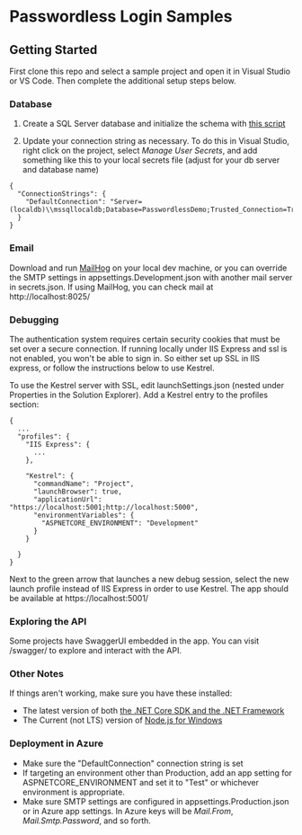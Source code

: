 Passwordless Login Samples
==========================

Getting Started
---------------

First clone this repo and select a sample project and open it in Visual Studio or VS Code. Then complete the additional setup steps below.

### Database ###

1. Create a SQL Server database and initialize the schema with [this script](
https://raw.githubusercontent.com/SimpleIAM/PasswordlessLogin/master/PasswordlessLogin.Migrations/UpgradePasswordlessLogin.SqlServer.sql)

2. Update your connection string as necessary. To do this in Visual Studio, right click on the project, select *Manage User Secrets*, and add something like this to your local secrets file (adjust for your db server and database name)

```
{
  "ConnectionStrings": {
    "DefaultConnection": "Server=(localdb)\\mssqllocaldb;Database=PasswordlessDemo;Trusted_Connection=True;MultipleActiveResultSets=true"
  }
}
```

### Email ###

Download and run [MailHog](https://github.com/mailhog/MailHog/releases/v1.0.0) on your local dev machine, or you can override the SMTP settings in appsettings.Development.json with another mail server in secrets.json. If using MailHog, you can check mail at http://localhost:8025/


### Debugging ###

The authentication system requires certain security cookies that must be set over a secure connection. If running locally under IIS Express and ssl is not enabled, you won't be able to sign in. So either set up SSL in IIS express, or follow the instructions below to use Kestrel.

To use the Kestrel server with SSL, edit launchSettings.json (nested under Properties in the Solution Explorer). Add a Kestrel entry to the profiles section:

```
{
  ...
  "profiles": {
    "IIS Express": {
      ...
    },
    
    "Kestrel": {
      "commandName": "Project",
      "launchBrowser": true,
      "applicationUrl": "https://localhost:5001;http://localhost:5000",
      "environmentVariables": {
        "ASPNETCORE_ENVIRONMENT": "Development"
      }
    }
    
  }
}
```

Next to the green arrow that launches a new debug session, select the new launch profile instead of IIS Express in order to use Kestrel. The app should be available at https://localhost:5001/

### Exploring the API ###

Some projects have SwaggerUI embedded in the app. You can visit /swagger/ to explore and interact with the API.

### Other Notes ###

If things aren't working, make sure you have these installed:
* The latest version of both [the .NET Core SDK and the .NET Framework](https://www.microsoft.com/net/download)
* The Current (not LTS) version of [Node.js for Windows](https://nodejs.org/en/)

### Deployment in Azure ###

* Make sure the "DefaultConnection" connection string is set
* If targeting an environment other than Production, add an app setting for ASPNETCORE_ENVIRONMENT and set it to "Test" or whichever environment is appropriate.
* Make sure SMTP settings are configured in appsettings.Production.json or in Azure app settings. In Azure keys will be _Mail.From_, _Mail.Smtp.Password_, and so forth.
